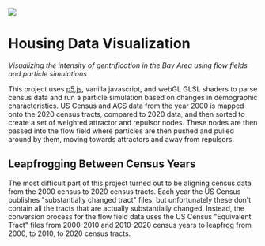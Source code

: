 <!-- ![](readme/render_animated.gif) -->
![](readme/demo_lowres_120_loop.gif)

# Housing Data Visualization
<!-- *Exploring changes in Bay Area demographics using a flow field* -->
*Visualizing the intensity of gentrification in the Bay Area using flow fields and particle simulations*

This project uses [p5.js](https://p5js.org/), vanilla javascript, and webGL GLSL shaders to parse census data and run a particle simulation based on changes in demographic characteristics. US Census and ACS data from the year 2000 is mapped onto the 2020 census tracts, compared to 2020 data, and then sorted to create a set of weighted attractor and repulsor nodes. These nodes are then passed into the flow field where particles are then pushed and pulled around by them, moving towards attractors and away from repulsors.

## Leapfrogging Between Census Years
The most difficult part of this project turned out to be aligning census data from the 2000 census to 2020 census tracts. Each year the US Census publishes "substantially changed tract" files, but unfortunately these don't contain all the tracts that are actually substantially changed. Instead, the conversion process for the flow field data uses the US Census "Equivalent Tract" files from 2000-2010 and 2010-2020 census years to leapfrog from 2000, to 2010, to 2020 census tracts. 
